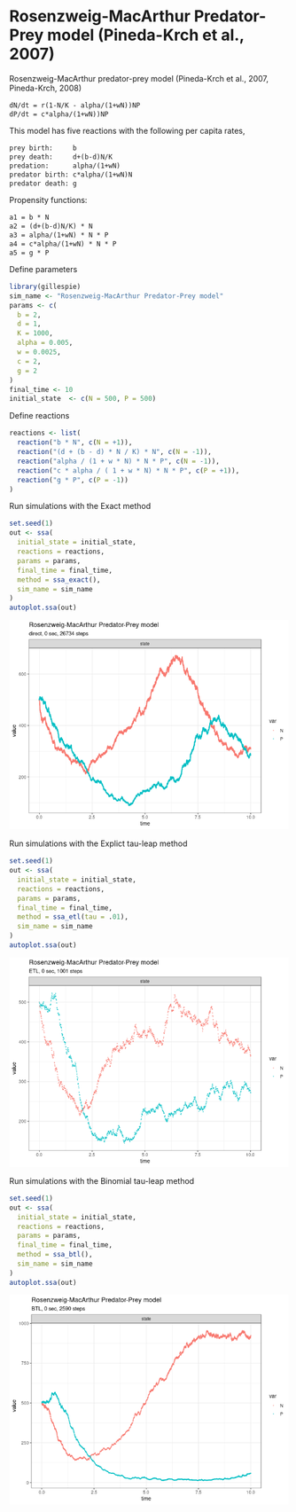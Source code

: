 Rosenzweig-MacArthur Predator-Prey model (Pineda-Krch et al., 2007)
================

<!-- github markdown built using 
rmarkdown::render("vignettes/rm_predator_prey.Rmd", output_format = "github_document")
-->

Rosenzweig-MacArthur predator-prey model (Pineda-Krch et al., 2007,
Pineda-Krch, 2008)

    dN/dt = r(1-N/K - alpha/(1+wN))NP
    dP/dt = c*alpha/(1+wN))NP

This model has five reactions with the following per capita rates,

    prey birth:     b
    prey death:     d+(b-d)N/K
    predation:      alpha/(1+wN)
    predator birth: c*alpha/(1+wN)N
    predator death: g

Propensity functions:

    a1 = b * N
    a2 = (d+(b-d)N/K) * N
    a3 = alpha/(1+wN) * N * P
    a4 = c*alpha/(1+wN) * N * P
    a5 = g * P

Define parameters

``` r
library(gillespie)
sim_name <- "Rosenzweig-MacArthur Predator-Prey model"
params <- c(
  b = 2, 
  d = 1,
  K = 1000,
  alpha = 0.005, 
  w = 0.0025,
  c = 2,
  g = 2
)
final_time <- 10
initial_state  <- c(N = 500, P = 500)
```

Define reactions

``` r
reactions <- list(
  reaction("b * N", c(N = +1)),
  reaction("(d + (b - d) * N / K) * N", c(N = -1)),
  reaction("alpha / (1 + w * N) * N * P", c(N = -1)),
  reaction("c * alpha / ( 1 + w * N) * N * P", c(P = +1)),
  reaction("g * P", c(P = -1))
)
```

Run simulations with the Exact method

``` r
set.seed(1)
out <- ssa(
  initial_state = initial_state,
  reactions = reactions,
  params = params,
  final_time = final_time,
  method = ssa_exact(),
  sim_name = sim_name
) 
autoplot.ssa(out)
```

![](rm_predator_prey_files/figure-gfm/direct-1.png)<!-- -->

Run simulations with the Explict tau-leap method

``` r
set.seed(1)
out <- ssa(
  initial_state = initial_state,
  reactions = reactions,
  params = params,
  final_time = final_time,
  method = ssa_etl(tau = .01),
  sim_name = sim_name
) 
autoplot.ssa(out)
```

![](rm_predator_prey_files/figure-gfm/etl-1.png)<!-- -->

Run simulations with the Binomial tau-leap method

``` r
set.seed(1)
out <- ssa(
  initial_state = initial_state,
  reactions = reactions,
  params = params,
  final_time = final_time,
  method = ssa_btl(),
  sim_name = sim_name
) 
autoplot.ssa(out)
```

![](rm_predator_prey_files/figure-gfm/btl-1.png)<!-- -->

